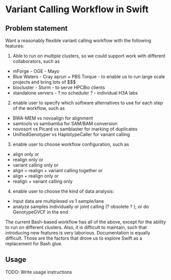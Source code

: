 # Variant Calling Workflow in Swift #
## Problem statement ##
Want a reasonably flexible variant calling workflow with the following features:
1. Able to run on multiple clusters, so we could support work with different collaborators, such as
  * mForge - OGE - Mayo
  * Blue Waters - Cray aprun + PBS Torque - to enable us to run large scale projects and bring lots of $$$
  * biocluster - Slurm - to serve HPCBio clients
  * standalone servers - ? no scheduler ? - individual H3A labs
2. enable user to specify which software alternatives to use for each step of the workflow, such as
  * BWA-MEM vs novoalign for alignment
  * samtools vs sambamba for SAM/BAM conversion
  * novosort vs Picard vs samblaster for marking of duplicates
  * UnifiedGenotyper vs HaplotypeCaller for variant calling
3. enable user to choose workflow configuration, such as
  * align only or
  * realign only or
  * variant calling only or
  * align + realign + variant calling together or
  * align + realign only or
  * realign + variant calling only
4. enable user to choose the kind of data analysis:
  * input data are multiplexed vs 1 sample/lane
  * analyze samples individually or joint calling (? obsolete ? ); or do GenotypeGVCF in the end

The current Bash-based workflow has all of the above, except for the ability to run on different clusters.
Also, it is difficult to maintain, such that introducing new features is very laborious.
Documentation is equally difficult. Those are the factors that drove us to explore Swift as a replacement for Bash glue.
## Usage ##
TODO: Write usage instructions
